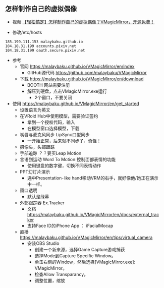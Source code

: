 

## 怎样制作自己的虚拟偶像

- 视频 [【轻松搞定】怎样制作自己的虚拟偶像？VMagicMirror，开源免费！](https://www.bilibili.com/video/BV1BZ4y1w7iw/)

- 修改/etc/hosts
```
185.199.111.153 malaybaku.github.io
104.18.31.199 accounts.pixiv.net
104.18.31.199 oauth.secure.pixiv.net
```

- 参考
    - 官网 https://malaybaku.github.io/VMagicMirror/en/index
        - GitHub源代码 https://github.com/malaybaku/VMagicMirror
    - 下载 https://malaybaku.github.io/VMagicMirror/en/download
        - BOOTH 网站需要注册
        - 解压到硬盘，点击VMagicMirror.exe运行
            - 2个窗口，不要关闭
- 使用 https://malaybaku.github.io/VMagicMirror/en/get_started
    - 设置语言为英文
    - 在VRoid Hub中使用模型，需要验证签约
        - 拿到一个授权代码，输入
        - 在模型窗口选择模型，下载
    - 嘴唇与麦克风同步 LipSync口型同步
        - 一开始正常，后来就不同步了，奇怪！
    - 摄像头，头部跟踪
    - 手部追踪 ？？要买Leap Motion
    - 言语到运动 Word To Motion 控制面部表情的功能
        - 使用键盘的数字键，切换不同表情动作
    - PPT幻灯片演示 
        - 选中Presentation-like hand移动VRM的右手，就好像他/她正在演示中一样。
    - 窗口透明
        - 默认是绿幕
    - 外部跟踪器 Ex.Tracker 
        - 文档 https://malaybaku.github.io/VMagicMirror/en/docs/external_tracker
        - 支持Face ID的iPhone App ： iFacialMocap
    - 直播 https://malaybaku.github.io/VMagicMirror/en/tips/virtual_camera
        - 安装OBS Studio
            - 创建一个新来源，选择Game Capture游戏捕获
            - 选择Mode到Capture Specific Window。
            - 单击右侧的Window，然后选择[VMagicMirror.exe]: VMagicMirror。
            - 检查Allow Transparancy。
            - 调整位置，缩放